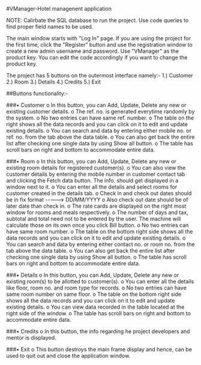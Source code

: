 #VManager-Hotel managenent application


NOTE: Calirbate the SQL database to run the project. Use code queries to find proper field names to be used.

The main window starts with "Log In" page. If you are using the project for the first time, click the "Register" button and use the registration window to create a new admin username and password. Use "VManager" as the product key. You can edit the code accordingly if you want to change the product key.

The project has 5 buttons on the outermost interface namely:-
   1.) Customer
   2.) Room
   3.) Details
   4.) Credits
   5.) Exit


##Buttons functionality:-

   ###• Customer
	o In this button, you can Add, Update, Delete any new or existing customer details.
	o The ref. no. is generated everytime randomly by the system.
  	o No two entries can have same ref. number.
	o The table on the right shows all the data records and you can click on it to edit and update existing details.
 	o You can search and data by entering either mobile no. or ref. no. from the tab above the data table.
	o You can also get back the entire list after checking one single data by using Show all button.
	o The table has scroll bars on right and bottom to accommodate entire data.

   ###• Room
	o In this button, you can Add, Update, Delete any new or existing room details for registered customer(s).
	o You can also view the customer details by entering the mobile number in customer contact tab and clicking the Fetch data button. The info. should get displayed in a window next to it.
    	o You can enter all the details and select rooms for customer created in the details tab.
	o Check in and check out dates should be in fix format -----> DD/MM/YYYY 
	o Also check out date should be of later date than check in.
	o The rate cards are displayed on the right most window for rooms and meals respectively.
	o The number of days and tax, subtotal and total need not to be entered by the user. The machine will calculate those on its own once you click Bill button.
	o No two entries can have same room number.
 	o The table on the bottom right side shows all the data records and you can click on it to edit and update existing details.
	o You can search and data by entering either contact no. or room no. from the tab above the data table.
	o You can also get back the entire list after checking one single data by using Show all button.
	o The table has scroll bars on right and bottom to accommodate entire data.

   ###• Details
	o In this button, you can Add, Update, Delete any new or existing room(s) to be allotted to customer(s).
	o You can enter all the details like floor, room no. and room type for records.
	o No two entries can have same room number on same floor.
	o The table on the bottom right side shows all the data records and you can click on it to edit and update existing details.
	o You can view data recorded in the table located at the right side of the window.
	o The table has scroll bars on right and bottom to accommodate entire data.

   ###• Credits
	o In this button, the info regarding he project developers and mentor is displayed.

   ###• Exit
	o This button destroys the main frame display and hence, can be used to quit out and close the application window.


